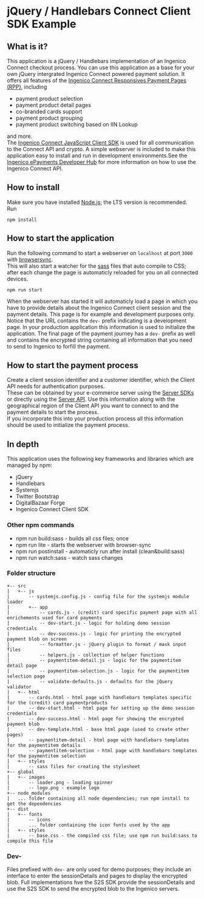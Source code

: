 # jQuery / Handlebars Connect Client SDK Example

## What is it?

This application is a jQuery / Handlebars implementation of an Ingenico Connect checkout process. You can use this application as a base for your own jQuery intergrated Ingenico Connect powered payment solution.
It offers all features of the [Ingenico Connect Responsives Payment Pages (RPP)](https://developer.globalcollect.com/documentation/hosted-payment-pages/), including
* payment product selection
* payment product detail pages
* co-branded cards support
* payment product grouping
* payment product switching based on IIN Lookup

and more.  
The [Ingenico Connect JavaScript Client SDK](https://github.com/Ingenico-ePayments/connect-sdk-client-js) is used for all communication to the Connect API and crypto. A simple webserver is included to make this application easy to install and run in development environments.See the [Ingenico ePayments Developer Hub](https://developer.globalcollect.com/documentation/sdk/mobile/javascript/) for more information on how to use the Ingenico Connect API.

## How to install

Make sure you have installed [Node.js](https://nodejs.org/en/); the LTS version is recommended. Run

    npm install

## How to start the application

Run the following command to start a webserver on `localhost` at port `3000` with [browsersync](https://www.browsersync.io/).  
This will also start a watcher for the [sass](http://sass-lang.com/) files that auto compile to CSS; after each change the page is automaticly reloaded for you on all connected devices.

    npm run start

When the webserver has started it will automaticly load a page in which you have to provide details about the Ingenico Connect client session and the payment details. This page is for example and development purposes only. Notice that the URL contains the `dev-` prefix indicating is a development page. In your production application this information is used to initialize the application.
The final page of the payment journey has a `dev-` prefix as well and contains the encrypted string containing all information that you need to send to Ingenico to forfill the payment.

## How to start the payment process

Create a client session identifier and a customer identifier, which the Client API needs for authentication purposes.  
These can be obtained by your e-commerce server using the [Server SDKs](https://developer.globalcollect.com/documentation/sdk/server/) or directly using the [Server API](https://developer.globalcollect.com/documentation/api/server/). Use this information along with the geographical region of the Client API you want to connect to and the payment details to start the process.  
If you incorporate this into your production process all this information should be used to initialize the payment process.

## In depth

This application uses the following key frameworks and libraries which are managed by npm:
* jQuery
* Handlebars
* Systemjs
* Twitter Bootstrap
* DigitalBazaar Forge
* Ingenico Connect Client SDK 

### Other npm commands

* npm run build:sass - builds all css files; once
* npm run lite - starts the webserver with browser-sync
* npm run postinstall - automaticly run after install (clean&build:sass)
* npm run watch:sass - watch sass changes

### Folder structure

```
+-- src
|   +-- js
|       -- systemjs.config.js - config file for the systemjs module loader
|       +-- app
|           -- cards.js - (credit) card specific payment page with all enrichements used for card payments
|           -- dev-start.js - logic for holding demo session credentials
|           -- dev-success.js - logic for printing the encrypted payment blob on screen
|           -- formatter.js - jQuery plugin to format / mask input files
|           -- helpers.js - collection of helper functions
|           -- paymentitem-detail.js - logic for the paymentitem detail page
|           -- paymentitem-selection.js - logic for the paymentitem selection page
|           -- validate-defaults.js - defaults for the jQuery validator
|   +-- html
|       -- cards.html - html page with handlebars templates specific for the (credit) card paymentproducts
|       -- dev-start.html - html page for setting up the demo session credentials
|       -- dev-success.html - html page for showing the encrypted payment blob
|       -- dev-template.html - base html page (used to create other pages)
|       -- paymentitem-detail - html page with handlebars templates for the paymentitem details
|       -- paymentitem-selection - html page with handlebars templates for the paymentitem selection
|   +-- styles
|       -- sass files for creating the stylesheet
+-- global
|   +-- images
|       -- loader.png - loading spinner
|       -- logo.png - example logo 
+-- node_modules
|   ... folder containing all node dependencies; run npm install to get the dependencies
+-- dist
|   +-- fonts
|       -- icons
|       ... folder containing the icon fonts used by the app
|   +-- styles
|       -- base.css - the compiled css file; use npm run build:sass to compile this file 
```

### Dev-

Files prefixed with `dev-` are only used for demo purposes; they include an interface to enter the sessionDetails and pages to display the encrypted blob.
Full implementations hve the S2S SDK provide the sessionDetails and use the S2S SDK to send the encrypted blob to the Ingenico servers.
